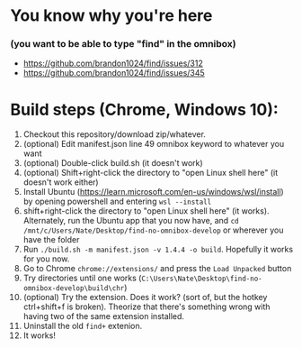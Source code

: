 # You know why you're here 
### (you want to be able to type "find" in the omnibox)
- https://github.com/brandon1024/find/issues/312
- https://github.com/brandon1024/find/issues/345

# Build steps (Chrome, Windows 10):
1) Checkout this repository/download zip/whatever.
2) (optional) Edit manifest.json line 49 omnibox keyword to whatever you want
3) (optional) Double-click build.sh (it doesn't work)
4) (optional) Shift+right-click the directory to "open Linux shell here" (it doesn't work either)
5) Install Ubuntu (https://learn.microsoft.com/en-us/windows/wsl/install) by opening powershell and entering `wsl --install`
6) shift+right-click the directory to "open Linux shell here" (it works). Alternately, run the Ubuntu app that you now have, and `cd /mnt/c/Users/Nate/Desktop/find-no-omnibox-develop` or wherever you have the folder
7) Run `./build.sh -m manifest.json -v 1.4.4 -o build`. Hopefully it works for you now.
8) Go to Chrome `chrome://extensions/` and press the `Load Unpacked` button
9) Try directories until one works (`C:\Users\Nate\Desktop\find-no-omnibox-develop\build\chr`)
10) (optional) Try the extension. Does it work? (sort of, but the hotkey ctrl+shift+f is broken). Theorize that there's something wrong with having two of the same extension installed.
11) Uninstall the old `find+` extenion.
12) It works!

